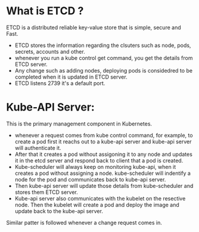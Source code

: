 # What is ETCD ?

ETCD is a distributed reliable key-value store that is simple, secure and Fast.

- ETCD stores the information regarding the clsuters such as node, pods, secrets, accounts and other.
- whenever you run a kube control get command, you get the details from ETCD server.
- Any change such as adding nodes, deploying pods is considedred to be completed when it is updated in ETCD server.
- ETCD listens 2739 it's a default port.

# Kube-API Server:

This is the primary management component in Kubernetes.

- whenever a request comes from kube control command, for example, to create a pod first it reachs out to a kube-api server and kube-api server will authenticate it.
- After that it creates a pod without assigoning it to any node and updates it in the etcd server and respond back to client that a pod is created.
- Kube-scheduler will always keep on monitoring kube-api, when it creates a pod without assigning a node. kube-scheduler will indentify a node for the pod and communicates back to kube-api server.
- Then kube-api server will update those details from kube-scheduler and stores them ETCD server.
- Kube-api server also communicates with the kubelet on the resective node. Then the kubelet will create a pod and deploy the image and update back to the kube-api server.

Similar patter is followed whenever a change request comes in.
